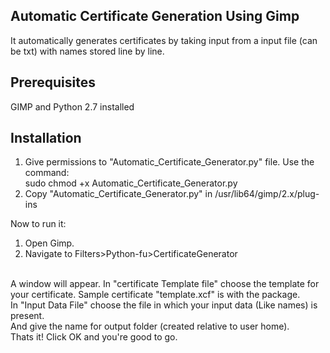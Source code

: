 ## Automatic Certificate Generation Using Gimp
It automatically generates certificates by taking input from a input file (can be txt) with names stored line by line.

## Prerequisites
GIMP and Python 2.7 installed

## Installation
1. Give permissions to "Automatic_Certificate_Generator.py" file. Use the command: <br />
        sudo chmod +x Automatic_Certificate_Generator.py
2. Copy "Automatic_Certificate_Generator.py" in /usr/lib64/gimp/2.x/plug-ins

Now to run it: <br />
1. Open Gimp. <br />
2. Navigate to Filters>Python-fu>CertificateGenerator <br /> <br />

A window will appear. In "certificate Template file" choose the template for your certificate. Sample certificate "template.xcf" is with the package.<br/>
In "Input Data File" choose the file in which your input data (Like names) is present.<br/>
And give the name for output folder (created relative to user home).<br/>
Thats it! Click OK and you're good to go.<br/>

